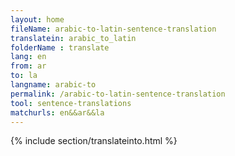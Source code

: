 ```yaml
---
layout: home
fileName: arabic-to-latin-sentence-translation
translatein: arabic_to_latin
folderName : translate
lang: en
from: ar
to: la
langname: arabic-to
permalink: /arabic-to-latin-sentence-translation
tool: sentence-translations
matchurls: en&&ar&&la
---
```

{% include section/translateinto.html %}
